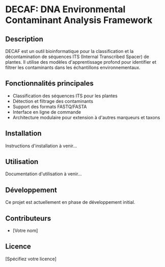 # DECAF: DNA Environmental Contaminant Analysis Framework

## Description
DECAF est un outil bioinformatique pour la classification et la décontamination de séquences ITS (Internal Transcribed Spacer) de plantes. Il utilise des modèles d'apprentissage profond pour identifier et filtrer les contaminants dans les échantillons environnementaux.

## Fonctionnalités principales
- Classification des séquences ITS pour les plantes
- Détection et filtrage des contaminants
- Support des formats FASTQ/FASTA
- Interface en ligne de commande
- Architecture modulaire pour extension à d'autres marqueurs et taxons

## Installation
Instructions d'installation à venir...

## Utilisation
Documentation d'utilisation à venir...

## Développement
Ce projet est actuellement en phase de développement initial.

## Contributeurs
- [Votre nom]

## Licence
[Spécifiez votre licence]